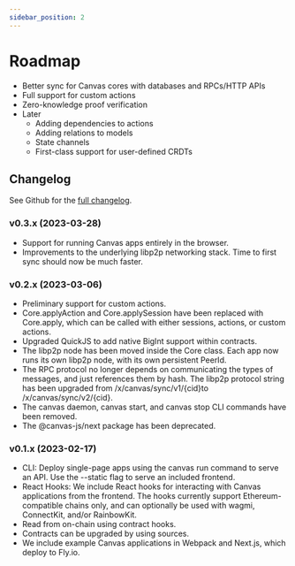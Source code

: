 ```yaml
---
sidebar_position: 2
---
```


# Roadmap

* Better sync for Canvas cores with databases and RPCs/HTTP APIs
* Full support for custom actions
* Zero-knowledge proof verification
* Later
  * Adding dependencies to actions
  * Adding relations to models
  * State channels
  * First-class support for user-defined CRDTs

## Changelog

See Github for the [full changelog](https://github.com/canvasxyz/canvas/releases).

### v0.3.x (2023-03-28)

* Support for running Canvas apps entirely in the browser.
* Improvements to the underlying libp2p networking stack. Time to first sync should now be much faster.

### v0.2.x (2023-03-06)

* Preliminary support for custom actions.
* Core.applyAction and Core.applySession have been replaced with Core.apply, which can be called with either sessions, actions, or custom actions.
* Upgraded QuickJS to add native BigInt support within contracts.
* The libp2p node has been moved inside the Core class. Each app now runs its own libp2p node, with its own persistent PeerId.
* The RPC protocol no longer depends on communicating the types of messages, and just references them by hash. The libp2p protocol string has been upgraded from /x/canvas/sync/v1/{cid}to /x/canvas/sync/v2/{cid}.
* The canvas daemon, canvas start, and canvas stop CLI commands have been removed.
* The @canvas-js/next package has been deprecated.

### v0.1.x (2023-02-17)

* CLI: Deploy single-page apps using the canvas run command to serve an API. Use the --static flag to serve an included frontend.
* React Hooks: We include React hooks for interacting with Canvas applications from the frontend. The hooks currently support Ethereum-compatible chains only, and can optionally be used with wagmi, ConnectKit, and/or RainbowKit.
* Read from on-chain using contract hooks.
* Contracts can be upgraded by using sources.
* We include example Canvas applications in Webpack and Next.js, which deploy to Fly.io.
